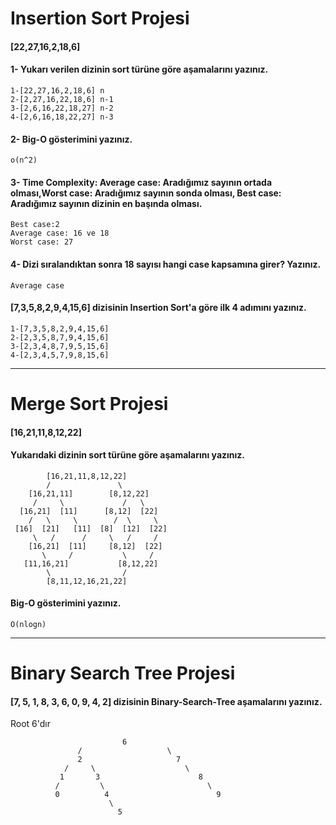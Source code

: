 # Insertion Sort Projesi

#### [22,27,16,2,18,6] 

#### 1- Yukarı verilen dizinin sort türüne göre aşamalarını yazınız.
    1-[22,27,16,2,18,6] n
    2-[2,27,16,22,18,6] n-1
    3-[2,6,16,22,18,27] n-2
    4-[2,6,16,18,22,27] n-3


#### 2- Big-O gösterimini yazınız.

    o(n^2)

#### 3- Time Complexity: Average case: Aradığımız sayının ortada olması,Worst case: Aradığımız sayının sonda olması, Best case: Aradığımız sayının dizinin en başında olması.

    Best case:2 
    Average case: 16 ve 18  
    Worst case: 27

#### 4- Dizi sıralandıktan sonra 18 sayısı hangi case kapsamına girer? Yazınız.

    Average case

#### [7,3,5,8,2,9,4,15,6] dizisinin Insertion Sort'a göre ilk 4 adımını yazınız.

    1-[7,3,5,8,2,9,4,15,6]
    2-[2,3,5,8,7,9,4,15,6]
    3-[2,3,4,8,7,9,5,15,6]
    4-[2,3,4,5,7,9,8,15,6]

---
# Merge Sort Projesi

#### [16,21,11,8,12,22] 

#### Yukarıdaki dizinin sort türüne göre aşamalarını yazınız.

            [16,21,11,8,12,22]
            /               \
        [16,21,11]        [8,12,22]
         /     \             /   \
      [16,21]  [11]      [8,12]  [22]
        /   \     \        /  \     \
     [16]  [21]   [11]  [8]  [12]  [22]
         \   /      /     \   /     /
        [16,21]  [11]     [8,12]  [22]
           \     /           \     /
       [11,16,21]           [8,12,22]
            \                /
            [8,11,12,16,21,22]


#### Big-O gösterimini yazınız.
    O(nlogn)


---

# Binary Search Tree Projesi
#### [7, 5, 1, 8, 3, 6, 0, 9, 4, 2] dizisinin Binary-Search-Tree aşamalarını yazınız.
Root 6'dır

                             6 
                   /                   \
                   2                     7
                /     \                    \
               1       3                      8
              /         \                       \
              0          4                        9 
                          \
                            5